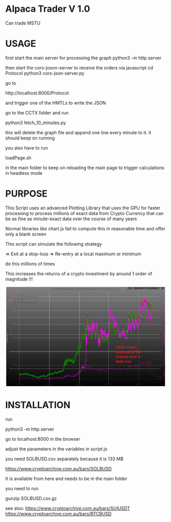 # Alpaca Trader V 1.0

Can trade MSTU

# USAGE

first start the main server for processing the graph
python3 -m http.server


then start the cors-joson-server to receive the orders via javascript
cd Protocol
python3 cors-json-server.py

go to 

http://localhost:8000/Protocol

and trigger one of the HMTLs to write the JSON

go to the CCTX folder and run

python3 fetch_10_minutes.py 

this will delete the graph file and append one line every minute to it. it should
keep on running

you also have to run

loadPage.sh

in the main folder to keep on reloading the main page to trigger calculations in
headless mode


# PURPOSE

This Script uses an advanced Plotting Library that uses the GPU for faster processing to process millions of exact data from Crypto Currency that can be as fine as minute-exact data over the course of many years

Normal libraries like chart.js fail to compute this in reasonable time and offer only a blank screen

This script can simulate the following strategy

=> Exit at a stop-loss
=> Re-entry at a local maximum or minimum

do this millions of times

This increases the returns of a crypto investment by around 1 order of magnitude !!!

![Profit](./img/profits.png)

# INSTALLATION

run 

python3 -m http.server

go to localhost:8000 in the browser


adjust the parameters in the variables in script.js

you need SOLBUSD.csv separately because it is 133 MB

https://www.cryptoarchive.com.au/bars/SOLBUSD

It is available from here and needs to be in the main folder

you need to run 

gunzip SOLBUSD.csv.gz

see also:
https://www.cryptoarchive.com.au/bars/SUIUSDT
https://www.cryptoarchive.com.au/bars/BTCBUSD
